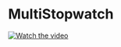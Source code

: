 # MultiStopwatch


[![Watch the video](https://user-images.githubusercontent.com/52860350/109022420-16993280-76bc-11eb-947b-5daf9d70306b.png)](https://user-images.githubusercontent.com/52860350/113829464-d2528500-9785-11eb-93ff-1320a09ce037.mp4)
